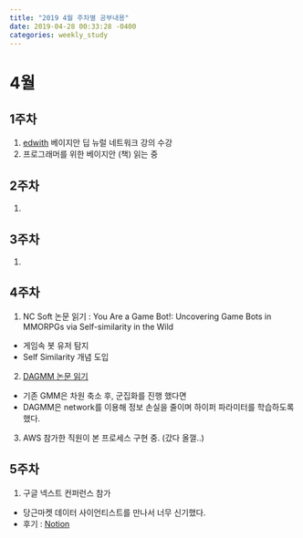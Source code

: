 ```yaml
---
title: "2019 4월 주차별 공부내용"
date: 2019-04-28 00:33:28 -0400
categories: weekly_study
---
```


# 4월

## 1주차
1) [edwith][edwith] 베이지안 딥 뉴럴 네트워크 강의 수강 <br>
2) 프로그래머를 위한 베이지안 (책) 읽는 중<br>

## 2주차
1) 


## 3주차
1) 


## 4주차
1) NC Soft 논문 읽기 : You Are a Game Bot!: Uncovering Game Bots in MMORPGs via Self-similarity in the Wild <br>
  - 게임속 봇 유저 탐지 <br>
  - Self Similarity 개념 도입<br>

2) [DAGMM 논문 읽기][DAGMM]
  - 기존 GMM은 차원 축소 후, 군집화를 진행 했다면 <br>
  - DAGMM은 network를 이용해 정보 손실을 줄이며 하이퍼 파라미터를 학습하도록 했다. <br>
  
 3) AWS 참가한 직원이 본 프로세스 구현 중. (갔다 올껄..)

## 5주차
1) 구글 넥스트 컨퍼런스 참가
  - 당근마켓 데이터 사이언티스트를 만나서 너무 신기했다. 
  - 후기 : [Notion][Notion]

[edwith]: https://www.edwith.org/bayesiandeeplearning/joinLectures/14426
[DAGMM]: https://openreview.net/forum?id=BJJLHbb0-
[Notion]: https://www.notion.so/toastls93/Google-Cloud-Next-19-Extended-b70ab32f783e41849eb2e558fecdcacc
